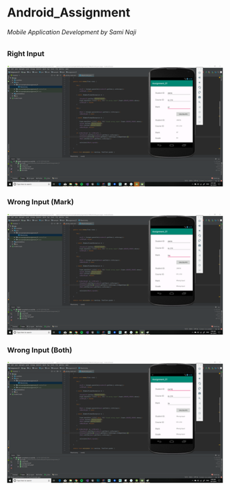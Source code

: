 # Android_Assignment
###### Mobile Application Development by Sami Naji

### Right Input
![Right Input](/raw/Right_Input.png)

### Wrong Input (Mark)
![Wrong Input](/raw/Wrong_Input.png)

### Wrong Input (Both)
![Wrong Input 2](/raw/Wrong_Input_2.png)
